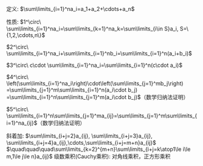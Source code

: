 定义: $\sum\limits_{i=1}^na_i=a_1+a_2+\cdots+a_n$

性质:
$1^\circ\ \sum\limits_{i=1}^na_i=\sum\limits_{k=1}^na_k=\sum\limits_{i\in S}a_i, S=\{1,2,\cdots,n\}$

$2^\circ\ \sum\limits_{i=1}^na_i+\sum\limits_{i=1}^nb_i=\sum\limits_{i=1}^n(a_i+b_i)$

$3^\circ\ c\cdot \sum\limits_{i=1}^na_i=\sum\limits_{i=1}^n(c\cdot a_i)$

$4^\circ\ \left(\sum\limits_{i=1}^na_i\right)\cdot\left(\sum\limits_{j=1}^mb_j\right)
=\sum\limits_{j=1}^m\sum\limits_{i=1}^n(a_i\cdot b_j)
=\sum\limits_{i=1}^n\sum\limits_{j=1}^m(a_i\cdot b_j)$（数学归纳法证明）

$5^\circ\ \sum\limits_{i=1}^n\sum\limits_{j=1}^ma_{ij}=\sum\limits_{j=1}^m\sum\limits_{i=1}^na_{ij}$（数学归纳法证明）

斜着加: $\sum\limits_{i+j=2}a_{ij}, \sum\limits_{i+j=3}a_{ij}, \sum\limits_{i+j=4}a_{ij},\cdots,\sum\limits_{i+j=m+n}a_{ij}$
$\quad\quad\quad\sum\limits_{k=2}^{m+n}\sum\limits_{i+j=k\atop1\le i\le m,1\le j\le n}a_{ij}$
级数乘积(Cauchy乘积): 对角线乘积，正方形乘积
